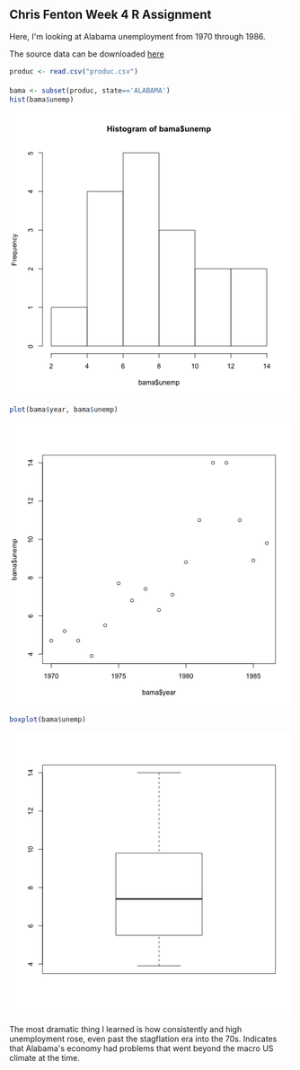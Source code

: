## Chris Fenton Week 4 R Assignment

Here, I'm looking at Alabama unemployment from 1970 through 1986.

The source data can be downloaded [here](http://vincentarelbundock.github.io/Rdatasets/csv/plm/Produc.csv)

```r
produc <- read.csv("produc.csv")

bama <- subset(produc, state=='ALABAMA')
hist(bama$unemp)
```

![plot of chunk unnamed-chunk-1](figure/unnamed-chunk-1-1.png) 

```r
plot(bama$year, bama$unemp)
```

![plot of chunk unnamed-chunk-1](figure/unnamed-chunk-1-2.png) 

```r
boxplot(bama$unemp)
```

![plot of chunk unnamed-chunk-1](figure/unnamed-chunk-1-3.png) 

The most dramatic thing I learned is how consistently and high unemployment rose, even past the stagflation era into the 70s. Indicates that Alabama's economy had problems that went beyond the macro US climate at the time.
